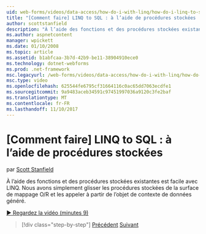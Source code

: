```yaml
---
uid: web-forms/videos/data-access/how-do-i-with-linq/how-do-i-linq-to-sql-using-stored-procedures
title: "[Comment faire] LINQ to SQL : à l’aide de procédures stockées | Documents Microsoft"
author: scottstanfield
description: "À l’aide des fonctions et des procédures stockées existantes est facile avec LINQ. Nous avons simplement glisser les procédures stockées de la surface de mappage O/R et les appeler à partir de la page..."
ms.author: aspnetcontent
manager: wpickett
ms.date: 01/10/2008
ms.topic: article
ms.assetid: b1abfcaa-3b7d-42b9-be11-38904910ece0
ms.technology: dotnet-webforms
ms.prod: .net-framework
msc.legacyurl: /web-forms/videos/data-access/how-do-i-with-linq/how-do-i-linq-to-sql-using-stored-procedures
msc.type: video
ms.openlocfilehash: 625544fe6795cf31664116c0ac65dd7063ecdfe1
ms.sourcegitcommit: 9a9483aceb34591c97451997036a9120c3fe2baf
ms.translationtype: MT
ms.contentlocale: fr-FR
ms.lasthandoff: 11/10/2017
---
```

<a name="how-do-i-linq-to-sql-using-stored-procedures"></a>[Comment faire] LINQ to SQL : à l’aide de procédures stockées
====================
par [Scott Stanfield](https://github.com/scottstanfield)

À l’aide des fonctions et des procédures stockées existantes est facile avec LINQ. Nous avons simplement glisser les procédures stockées de la surface de mappage O/R et les appeler à partir de l’objet de contexte de données généré.

[&#9654; Regardez la vidéo (minutes 9)](https://channel9.msdn.com/Blogs/ASP-NET-Site-Videos/how-do-i-linq-to-sql-using-stored-procedures)

>[!div class="step-by-step"]
[Précédent](how-do-i-linq-to-sql-custom-linqdatasource.md)
[Suivant](how-do-i-linq-to-sql-updating-with-stored-procedures.md)
